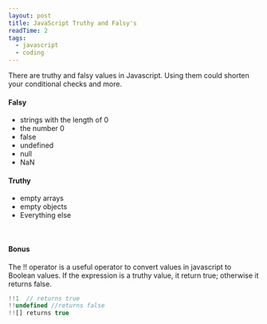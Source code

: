 ```yaml
---
layout: post
title: JavaScript Truthy and Falsy's
readTime: 2
tags:
  - javascript
  - coding
---
```


There are truthy and falsy values in Javascript. Using them could shorten your conditional checks and more.


#### Falsy

* strings with the length of 0
* the number 0
* false
* undefined
* null
* NaN


#### Truthy

* empty arrays
* empty objects
* Everything else

<br/>

#### Bonus

The !! operator is a useful operator to convert values in javascript to Boolean values. If the expression is a truthy value, it return true; otherwise it returns false.

```javascript
!!1  // returns true
!!undefined //returns false
!![] returns true


```
